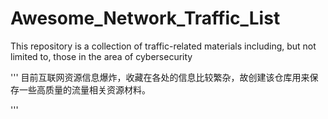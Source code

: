 # Awesome_Network_Traffic_List

This repository is a collection of traffic-related materials including, but not limited to, those in the area of cybersecurity

'''
目前互联网资源信息爆炸，收藏在各处的信息比较繁杂，故创建该仓库用来保存一些高质量的流量相关资源材料。

'''

